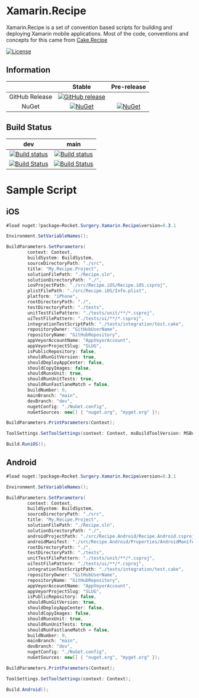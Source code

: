 # Xamarin.Recipe

Xamarin.Recipe is a set of convention based scripts for building and deploying Xamarin mobile applications. Most of the code, conventions and concepts for this came from [Cake.Recipe](https://github.com/cake-contrib/Cake.Recipe)

[![License](http://img.shields.io/:license-mit-blue.svg)](https://github.com/RocketSurgeonsGuild/Xamarin.Recipe/blob/dev/LICENSE)

## Information

| | Stable | Pre-release |
|:--:|:--:|:--:|
|GitHub Release|[![GitHub release](https://img.shields.io/github/release/RocketSurgeonsGuild/Xamarin.Recipe.svg)](https://github.com/RocketSurgeonsGuild/Xamarin.Recipe/releases/latest)|
|NuGet|[![NuGet](https://img.shields.io/nuget/v/Rocket.Surgery.Xamarin.Recipe.svg)](https://www.nuget.org/packages/Rocket.Surgery.Xamarin.Recipe)|[![NuGet](https://img.shields.io/nuget/vpre/Rocket.Surgery.Xamarin.Recipe.svg)](https://www.nuget.org/packages/Rocket.Surgery.Xamarin.Recipe)|

## Build Status

|dev|main|
|:--:|:--:|
[![Build status](https://ci.appveyor.com/api/projects/status/u2y7vtbaebmvl617/branch/dev?svg=true)](https://ci.appveyor.com/project/RocketSurgeonsGuild/xamarin-recipe/branch/dev)|[![Build status](https://ci.appveyor.com/api/projects/status/u2y7vtbaebmvl617/branch/dev?svg=true)](https://ci.appveyor.com/project/RocketSurgeonsGuild/xamarin-recipe/branch/main)|
[![Build Status](https://dev.azure.com/rocketsurgeonsguild/Libraries/_apis/build/status/RSG.Xamarin.Recipe?branchName=dev)](https://dev.azure.com/rocketsurgeonsguild/Libraries/_build/latest?definitionId=25&branchName=dev)|[![Build Status](https://dev.azure.com/rocketsurgeonsguild/Libraries/_apis/build/status/RSG.Xamarin.Recipe?branchName=main)](https://dev.azure.com/rocketsurgeonsguild/Libraries/_build/latest?definitionId=25&branchName=main)

# Sample Script

## iOS
```csharp
#load nuget:?package=Rocket.Surgery.Xamarin.Recipe&version=0.3.1

Environment.SetVariableNames();

BuildParameters.SetParameters(
        context: Context,
        buildSystem: BuildSystem,
        sourceDirectoryPath: "./src",
        title: "My.Recipe.Project",
        solutionFilePath: "./Recipe.sln",
        solutionDirectoryPath: "./",
        iosProjectPath: "./src/Recipe.iOS/Recipe.iOS.csproj",
        plistFilePath: "./src/Recipe.iOS/Info.plist",
        platform: "iPhone",
        rootDirectoryPath: "./",
        testDirectoryPath: "./tests",
        unitTestFilePattern: "./tests/unit/**/*.csproj",
        uiTestFilePattern: "./tests/ui/**/*.csproj",
        integrationTestScriptPath: "./tests/integration/test.cake",
        repositoryOwner: "GitHubUserName",
        repositoryName: "GitHubRepository",
        appVeyorAccountName: "AppVeyorAccount",
        appVeyorProjectSlug: "SLUG",
        isPublicRepository: false,
        shouldRunGitVersion: true,
        shouldDeployAppCenter: false,
        shouldCopyImages: false,
        shouldRunxUnit: true,
        shouldRunUnitTests: true,
        shouldRunFastlaneMatch = false,
        buildNumber: 0,
        mainBranch: "main",
        devBranch: "dev",
        nugetConfig: "./NuGet.config",
        nuGetSources: new[] { "nuget.org", "myget.org" });

BuildParameters.PrintParameters(Context);

ToolSettings.SetToolSettings(context: Context, msBuildToolVersion: MSBuildToolVersion.NET40);

Build.RuniOS();
```

## Android
```csharp
#load nuget:?package=Rocket.Surgery.Xamarin.Recipe&version=0.3.1

Environment.SetVariableNames();

BuildParameters.SetParameters(
        context: Context,
        buildSystem: BuildSystem,
        sourceDirectoryPath: "./src",
        title: "My.Recipe.Project",
        solutionFilePath: "./Recipe.sln",
        solutionDirectoryPath: "./",
        androidProjectPath: "./src/Recipe.Android/Recipe.Android.csproj",
        androidManifest: "./src/Recipe.Android/Properties/AndroidManifest.xml",
        rootDirectoryPath: "./",
        testDirectoryPath: "./tests",
        unitTestFilePattern: "./tests/unit/**/*.csproj",
        uiTestFilePattern: "./tests/ui/**/*.csproj",
        integrationTestScriptPath: "./tests/integration/test.cake",
        repositoryOwner: "GitHubUserName",
        repositoryName: "GitHubRepository",
        appVeyorAccountName: "AppVeyorAccount",
        appVeyorProjectSlug: "SLUG",
        isPublicRepository: false,
        shouldRunGitVersion: true,
        shouldDeployAppCenter: false,
        shouldCopyImages: false,
        shouldRunxUnit: true,
        shouldRunUnitTests: true,
        shouldRunFastlaneMatch = false,
        buildNumber: 0,
        mainBranch: "main",
        devBranch: "dev",
        nugetConfig: "./NuGet.config",
        nuGetSources: new[] { "nuget.org", "myget.org" });

BuildParameters.PrintParameters(Context);

ToolSettings.SetToolSettings(context: Context);

Build.Android();
```